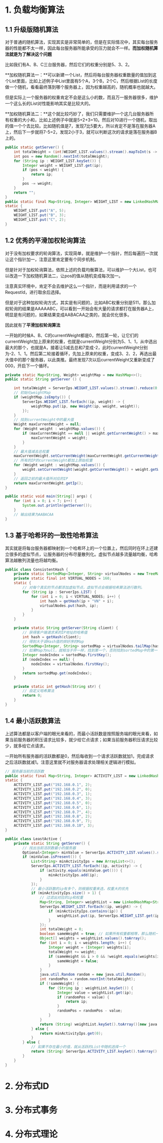 # 1. 负载均衡算法

## 1.1 升级版随机算法

对于普通的随机算法，实现其实是非常简单的，但是在实际情况中，其实每台服务器的性能都不太一样，因此每台服务器所能承受的压力就会不一样。**而加权随机算法就是为了解决这个问题**

比如我们有A、B、C三台服务器，然后它们的权重分别是5、3、2。

**加权随机算法一：**可以新建一个List，然后将每台服务器权重数量的值加到这个List里面，比如上述例子中List里面有5个A，3个B，2个C，然后根据List的长度做一个随机，看看最终落到哪个服务器上，因为权重越高的，随机概率也就越大。

但是实际上一个服务器的权重肯定不会是这么小的数，而且万一服务器很多，维护一个这么长的List对性能影响其实是比较大的。

**加权随机算法二：**这个就比较巧妙了，我们只需要维护一个这几台服务器所有权重的大小和，比如上述例子中就是5+2+3=10。然后对10进行一个随机，取出的值一个个去比较。比如随机值是7，发现7比5要大，所以肯定不是落在服务器A上，然后下一步就将7-5=2，发现2小于3，就可以判断这次的请求是落在服务器B上的。

```java
public static getServer() {
    int totalWeight = (int)WEIGHT_LIST.values().stream().mapToInt(s -> s).summaryStatistics().getSum();
    int pos = new Random().nextInt(totalWeight);
    for (String ip : WEIGHT_LIST.keySet()) {
        Integer weight = WEIGHT_LIST.get(ip);
        if (pos < weight) {
            return ip;
        }
        pos -= weight;
    }
    return "";
}
public static final Map<String, Integer> WEIGHT_LIST = new LinkedHashMap<>();
static {
    WEIGHT_LIST.put("A", 5);
    WEIGHT_LIST.put("B", 3);
    WEIGHT_LIST.put("C", 2);
}
```

## 1.2 优秀的平滑加权轮询算法

对于没有加权要求的轮询算法，实现简单，就是维护一个指针，然后每遍历一次就让这个指针加一，注意这里肯定要有个同步机制。

但是针对于加权轮询算法，依照上述的负载均衡算法，可以维护一个大List，也可以改造一下加权随机算法二，让pos的值从随机变成每次加一。

注意真实环境中，肯定不会去维护这么一个指针，而是利用请求的一个RequestId，进行取余后选择。

但是对于这种加权轮询方式，其实是有问题的，比如ABC权重分别是511，那么加权轮询的结果是AAAAABC，可以看到一开始会有大量的请求都打在服务器A上，明显是有问题的，如果结果变成AABACAA之类的，就会优化很多。

因此就有了**平滑加权轮询算法**

一开始的时候A、B、C的currentWeight都是0，然后第一轮，让它们的currentWeight加上原来的权重，也就是currentWeight分别为5、1、1，从中选出最大的那个，也就是A，接着让5减去总和7变成-2，此时currentWeight分别为-2、1、1。然后第二轮接着循环，先加上原来的权重，变成3、2、2，再选出最大值中的那个服务器，以此类推。最终发现7次以后currentWeight又重新变成了000，开启下一个循环。

```java
private static Map<String, Weight> weightMap = new HashMap<>();
public static String getServer () {

    int totalWeight = ServerIps.WEIGHT_LIST.values().stream().reduce(0, Integer::sum);
    // 初始化weightMap
    if (weightMap.isEmpty()) {
        ServerIps.WEIGHT_LIST.forEach((ip, weight) -> {
            weightMap.put(ip, new Weight(ip, weight, weight));
        });
    }
    // 找到currentWeight中的最大值
    Weight maxCurrentWeight = null;
    for (Weight weight : weightMap.values()) {
        if (maxCurrentWeight == null || weight.getCurrentWeight() > maxCurrentWeight.getCurrentWeight()) {
            maxCurrentWeight = weight;
        }
    }
    // 最大值减去总权重
    maxCurrentWeight.setCurrentWeight(maxCurrentWeight.getCurrentWeight() - totalWeight);
    // 所有的IP的currentWeight都加上原始权重
    for (Weight weight : weightMap.values()) {
        weight.setCurrentWeight(weight.getCurrentWeight() + weight.getWeight());
    }
    // 返回之前的最大值所对应的IP
    return maxCurrentWeight.getIp();
}

public static void main(String[] args) {
    for (int i = 0; i < 7; i++) {
        System.out.println(getServer());
    }
    // 输出结果为AABACAA
}
```

## 1.3 基于哈希环的一致性哈希算法

其实就是将每台服务器都映射到一个哈希环上的一个位置上，然后同时在环上还建立很多的虚拟节点，让服务器的分布尽量散列化。虚拟节点越多流量越均衡，哈希算法越散列流量也将越均衡。

```java
public class ConsistentHash {
    private static SortedMap<Integer, String> virtualNodes = new TreeMap<>();
    private static final int VIRTUAL_NODES = 160;
    static {
        // 对每个真实的节点都添加虚拟节点，虚拟节点会根据哈希算法进行散列。
        for (String ip : ServerIps.LIST) {
            for (int i = 0; i < VIRTUAL_NODES; i++) {
                int hash = getHash(ip + "VN" + i);
                virtualNodes.put(hash, ip);
            }
        }
    }

    private static String getServer(String client) {
        // 获得客户端请求来的IP地址的哈希值
        int hash = getHash(client);
        // 得到大于该Hash值的排好序的Map
        SortedMap<Integer, String> sortedMap = virtualNodes.tailMap(hash);
        // 如果Map为null，就相当于环一样，找到第一个，否则找到sortedMap中的第一个
        Integer nodeIndex = sortedMap.firstKey();
        if (nodeIndex == null) {
            nodeIndex = virtualNodes.firstKey();
        }
        return sortedMap.get(nodeIndex);
    }

    private static int getHash(String str) {
        // 自定义哈希算法
        return 0;
    }
}
```

## 1.4 最小活跃数算法

上述算法都是以客户端的眼光来看的，而最小活跃数是按照服务端的眼光来看，如果当前服务器的积压请求比较多，就少给它点请求；如果当前服务器积压请求比较少，就多给它点请求。

一开始所有服务器的活跃数都是0，然后每收到一个请求活跃数就加1，完成请求之后活跃数就减1。注意这里就不对服务器请求处理相关逻辑进行模拟。

```java
// 服务器当前的活跃数
public static final Map<String, Integer> ACTIVITY_LIST = new LinkedHashMap<String, Integer>();
static {
    ACTIVITY_LIST.put("192.168.0.1", 2);
    ACTIVITY_LIST.put("192.168.0.2", 0);
    ACTIVITY_LIST.put("192.168.0.3", 1);
    ACTIVITY_LIST.put("192.168.0.4", 3);
    ACTIVITY_LIST.put("192.168.0.5", 0);
    ACTIVITY_LIST.put("192.168.0.6", 1);
    ACTIVITY_LIST.put("192.168.0.7", 4);
    ACTIVITY_LIST.put("192.168.0.8", 2);
    ACTIVITY_LIST.put("192.168.0.9", 7);
    ACTIVITY_LIST.put("192.168.0.10", 3);
}
```

```java
public class LeastActive {
    private static String getServer() {
        // 找出当前活跃数最小的服务器
        Optional<Integer> minValue = ServerIps.ACTIVITY_LIST.values().stream().min(Comparator.naturalOrder());
        if (minValue.isPresent()) {
            List<String> minActivityIps = new ArrayList<>();
            ServerIps.ACTIVITY_LIST.forEach((ip, activity) -> {
                if (activity.equals(minValue.get())) {
                    minActivityIps.add(ip);
                }
            });
            // 最小活跃数的ip有多个，则根据权重来选，权重大的优先
            if (minActivityIps.size() > 1) {
                // 过滤出对应的ip和权重
                Map<String, Integer> weightList = new LinkedHashMap<String, Integer>();
                ServerIps.WEIGHT_LIST.forEach((ip, weight) -> {
                    if (minActivityIps.contains(ip)) {
                        weightList.put(ip, ServerIps.WEIGHT_LIST.get(ip));
                    }
                });
                int totalWeight = 0;
                boolean sameWeight = true; // 如果所有权重都相等，那么随机一个ip就好了
                Object[] weights = weightList.values().toArray();
                for (int i = 0; i < weights.length; i++) {
                    Integer weight = (Integer) weights[i];
                    totalWeight += weight;
                    if (sameWeight && i > 0 && !weight.equals(weights[i - 1])) {
                        sameWeight = false;
                    }
                }
                java.util.Random random = new java.util.Random();
                int randomPos = random.nextInt(totalWeight);
                if (!sameWeight) {
                    for (String ip : weightList.keySet()) {
                        Integer value = weightList.get(ip);
                        if (randomPos < value) {
                            return ip;
                        }
                        randomPos = randomPos - value;
                    }
                }
                return (String) weightList.keySet().toArray()[new java.util.Random().nextInt(weightList.size())];
            } else {
                return minActivityIps.get(0);
            }
        } else {
            // 如果不存在最小的值，就从活跃的List中随机选择一个
            return (String) ServerIps.ACTIVITY_LIST.keySet().toArray()[new java.util.Random().nextInt(ServerIps.ACTIVITY_LIST.size())];
        }
    }
}
```

# 2. 分布式ID



# 3. 分布式事务



# 4. 分布式理论